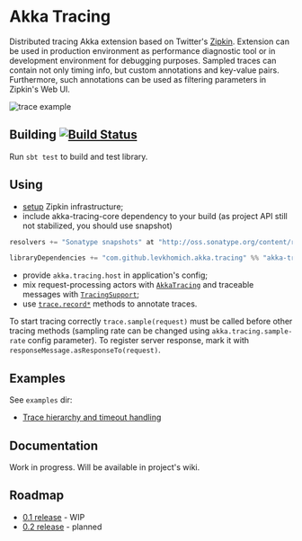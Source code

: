 Akka Tracing
============

Distributed tracing Akka extension based on Twitter's [Zipkin](http://twitter.github.io/zipkin/).
Extension can be used in production environment as performance diagnostic tool or in development environment for
debugging purposes. Sampled traces can contain not only timing info, but custom annotations and key-value pairs.
Furthermore, such annotations can be used as filtering parameters in Zipkin's Web UI.

![trace example](https://raw.githubusercontent.com/levkhomich/akka-tracing/gh-pages/screenshots/normal-details.png)

Building [![Build Status](https://travis-ci.org/levkhomich/akka-tracing.png?branch=master)](https://travis-ci.org/levkhomich/akka-tracing)
--------

Run `sbt test` to build and test library.

Using
-----

- [setup](http://twitter.github.io/zipkin/install.html) Zipkin infrastructure;
- include akka-tracing-core dependency to your build (as project API still not stabilized, you should use snapshot)

```scala
resolvers += "Sonatype snapshots" at "http://oss.sonatype.org/content/repositories/snapshots/"

libraryDependencies += "com.github.levkhomich.akka.tracing" %% "akka-tracing-core" % "0.1.0-SNAPSHOT" changing()
```

- provide `akka.tracing.host` in application's config;
- mix request-processing actors with [`AkkaTracing`](https://github.com/levkhomich/akka-tracing/blob/master/core/src/main/scala/com/github/levkhomich/akka/tracing/ActorTracing.scala) and
  traceable messages with [`TracingSupport`](https://github.com/levkhomich/akka-tracing/blob/master/core/src/main/scala/com/github/levkhomich/akka/tracing/TracingSupport.scala);
- use [`trace.record*`](https://github.com/levkhomich/akka-tracing/blob/master/core/src/main/scala/com/github/levkhomich/akka/tracing/TracingExtension.scala#L58) methods to annotate traces.

To start tracing correctly `trace.sample(request)` must be called before other tracing methods
(sampling rate can be changed using `akka.tracing.sample-rate` config parameter).
To register server response, mark it with `responseMessage.asResponseTo(request)`.

Examples
--------

See `examples` dir:
- [Trace hierarchy and timeout handling](https://github.com/levkhomich/akka-tracing/tree/master/examples/src/main/scala/org/example/TraceHierarchy.scala)


Documentation
-------------

Work in progress. Will be available in project's wiki.

Roadmap
-------

- [0.1 release](https://github.com/levkhomich/akka-tracing/issues?milestone=1) - WIP
- [0.2 release](https://github.com/levkhomich/akka-tracing/issues?milestone=2) - planned

